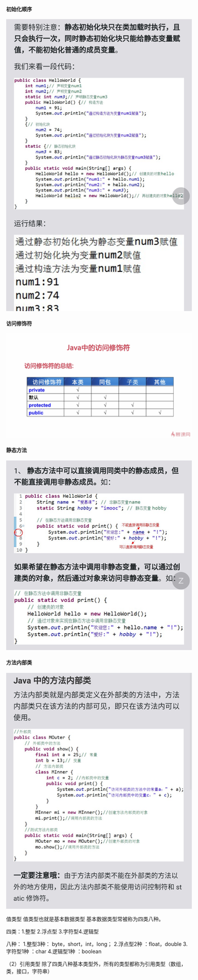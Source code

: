 #### 初始化顺序

![](_image/初始化顺序.png)




#### 访问修饰符

![](_image/访问修饰符.png)




#### 静态方法

![](_image/静态方法.png)




#### 方法内部类



![](_image/方法内部类.png)


值类型
    值类型也就是基本数据类型 基本数据类型常被称为四类八种。

四类：1.整型 2.浮点型 3.字符型4.逻辑型

八种：
    1.整型3种： byte，short，int，long；
    2.浮点型2种 ：float，double
    3.字符型1种 ：char
    4.逻辑型1种 ：boolean

（2）引用类型
    除了四类八种基本类型外，所有的类型都称为引用类型（数组，类，接口，字符串）
